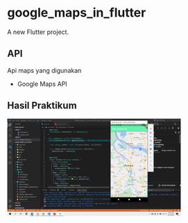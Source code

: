# google_maps_in_flutter

A new Flutter project.

## API

Api maps yang digunakan

- Google Maps API

## Hasil Praktikum

<img src="images/praktikum.png" width=400>
